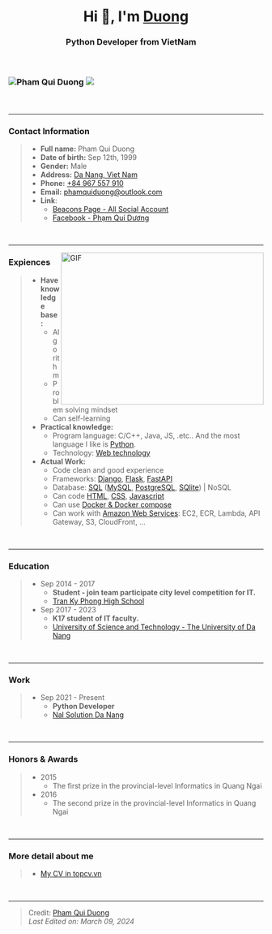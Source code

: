 <h1 align="center">
	Hi 👋, I'm <a href="https://beacons.ai/PQD" target="blank">Duong</a>
</h1>

<h3 align="center">
	Python Developer from VietNam
	<img src="https://icons.iconarchive.com/icons/custom-icon-design/all-country-flag/16/Vietnam-Flag-icon.png" width="16" height="16">
<h3>

<br>

<p align="left">
	<img src="https://komarev.com/ghpvc/?username=phamquiduong&label=Profile%20views&color=0e75b6&style=flat" alt="Pham Qui Duong" />
	<img src="https://img.shields.io/github/followers/phamquiduong?label=Follow" />
</p>

<br>

---

### Contact Information
> - **Full name:** Pham Qui Duong
> - **Date of birth:** Sep 12th, 1999
> - **Gender:** Male
> - **Address:** [Da Nang, Viet Nam](https://maps.app.goo.gl/9a21WfjSv58gNSeM9)
> - **Phone:** [+84 967 557 910](tel:+84967557910)
> - **Email:** [phamquiduong@outlook.com](mailto:phamquiduong@outlook.com)
> - **Link**:
> 	- [Beacons Page - All Social Account](https://beacons.ai/pqd)
>	- [Facebook - Phạm Quí Dương](https://www.facebook.com/PhamQuiDuong)

<br>

---

<img align="right" top="500" height="300" width="400" alt="GIF" src="https://media.giphy.com/media/SWoSkN6DxTszqIKEqv/giphy.gif">

### Expiences
> - **Have knowledge base:**
> 	- Algorithm
> 	- Problem solving mindset
> 	- Can self-learning
> - **Practical knowledge:**
> 	- Program language: C/C++, Java, JS, .etc.. And the most language I like is [Python](https://www.python.org/).
> 	- Technology: [Web technology](https://en.wikipedia.org/wiki/Web_development)
> - **Actual Work:**
> 	- Code clean and good experience
> 	- Frameworks: [Django](https://www.djangoproject.com/), [Flask](https://flask.palletsprojects.com/en/3.0.x/), [FastAPI](https://fastapi.tiangolo.com/)
> 	- Database: [SQL](https://en.wikipedia.org/wiki/SQL) ([MySQL](https://www.mysql.com/), [PostgreSQL](https://www.postgresql.org/), [SQlite](https://www.sqlite.org/)) | NoSQL
> 	- Can code [HTML](https://en.wikipedia.org/wiki/HTML), [CSS](https://en.wikipedia.org/wiki/CSS), [Javascript](https://en.wikipedia.org/wiki/JavaScript)
> 	- Can use [Docker & Docker compose](https://www.docker.com/)
> 	- Can work with [Amazon Web Services](https://aws.amazon.com/): EC2, ECR, Lambda, API Gateway, S3, CloudFront, ...

<br>

---

### Education
> - Sep 2014 - 2017
> 	- **Student - join team participate city level competition for IT.**
> 	- <a href='http://tkp.edu.vn/' target='blank'>Tran Ky Phong High School</a>
> - Sep 2017 - 2023
> 	- **K17 student of IT faculty.**
> 	- <a href = 'https://en.dut.udn.vn/' target='blank'>University of Science and Technology - The University of Da Nang</a>

<br>

---

### Work
> - Sep 2021 - Present
>	- **Python Developer**
>	- <a href='https://nals.vn/en/' target='blank'>Nal Solution Da Nang</a>

<br>

---

### Honors & Awards
> - 2015
> 	- The first prize in the provincial-level Informatics in Quang Ngai
> - 2016
> 	- The second prize in the provincial-level Informatics in Quang Ngai

<br>

---

### More detail about me
> - [My CV in topcv.vn](https://www.topcv.vn/xem-cv/UlYOXldXUAwBDFRXB1dSUFQGAQdSBAkCWAVaUA8bfe)

<br>

---

> Credit: [Pham Qui Duong](https://github.com/phamquiduong) <br>
> *Last Edited on: March 09, 2024*
